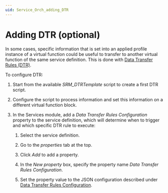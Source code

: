 ```yaml
---
uid: Service_Orch_adding_DTR
---
```


# Adding DTR (optional)

In some cases, specific information that is set into an applied profile instance of a virtual function could be useful to transfer to another virtual function of the same service definition. This is done with [Data Transfer Rules (DTR)](xref:srm_scripting#data-transfer-rules-dtr).

To configure DTR:

1. Start from the available *SRM_DTRTemplate* script to create a first DTR script.

1. Configure the script to process information and set this information on a different virtual function block.

1. In the Services module, add a *Data Transfer Rules Configuration* property to the service definition, which will determine when to trigger and which specific DTR rule to execute:

   1. Select the service definition.

   1. Go to the *properties* tab at the top.

   1. Click *Add* to add a property.

   1. In the *New property* box, specify the property name *Data Transfer Rules Configuration*.

   1. Set the property value to the JSON configuration described under [Data Transfer Rules Configuration](xref:SRM_properties_Booking_Manager#data-transfer-rules-configuration).
